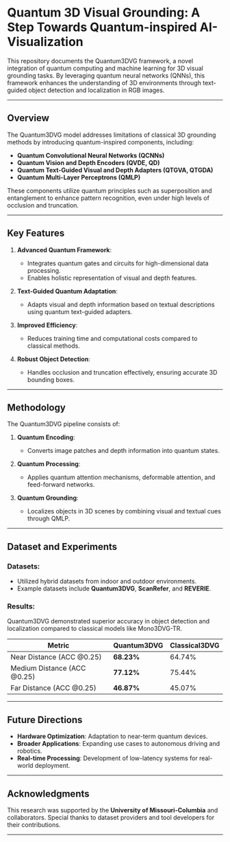 # Quantum 3D Visual Grounding: A Step Towards Quantum-inspired AI-Visualization

This repository documents the Quantum3DVG framework, a novel integration of quantum computing and machine learning for 3D visual grounding tasks. By leveraging quantum neural networks (QNNs), this framework enhances the understanding of 3D environments through text-guided object detection and localization in RGB images.

---

## Overview

The Quantum3DVG model addresses limitations of classical 3D grounding methods by introducing quantum-inspired components, including:

- **Quantum Convolutional Neural Networks (QCNNs)**
- **Quantum Vision and Depth Encoders (QVDE, QD)**
- **Quantum Text-Guided Visual and Depth Adapters (QTGVA, QTGDA)**
- **Quantum Multi-Layer Perceptrons (QMLP)**

These components utilize quantum principles such as superposition and entanglement to enhance pattern recognition, even under high levels of occlusion and truncation.

---

## Key Features

1. **Advanced Quantum Framework**:
   - Integrates quantum gates and circuits for high-dimensional data processing.
   - Enables holistic representation of visual and depth features.

2. **Text-Guided Quantum Adaptation**:
   - Adapts visual and depth information based on textual descriptions using quantum text-guided adapters.

3. **Improved Efficiency**:
   - Reduces training time and computational costs compared to classical methods.

4. **Robust Object Detection**:
   - Handles occlusion and truncation effectively, ensuring accurate 3D bounding boxes.

---

## Methodology

The Quantum3DVG pipeline consists of:

1. **Quantum Encoding**:
   - Converts image patches and depth information into quantum states.

2. **Quantum Processing**:
   - Applies quantum attention mechanisms, deformable attention, and feed-forward networks.

3. **Quantum Grounding**:
   - Localizes objects in 3D scenes by combining visual and textual cues through QMLP.

---

## Dataset and Experiments

### Datasets:
- Utilized hybrid datasets from indoor and outdoor environments.
- Example datasets include **Quantum3DVG**, **ScanRefer**, and **REVERIE**.

### Results:
Quantum3DVG demonstrated superior accuracy in object detection and localization compared to classical models like Mono3DVG-TR.

| Metric                  | Quantum3DVG | Classical3DVG |
|-------------------------|-------------|---------------|
| Near Distance (ACC @0.25) | **68.23%**  | 64.74%        |
| Medium Distance (ACC @0.25)| **77.12%**  | 75.44%        |
| Far Distance (ACC @0.25)   | **46.87%**  | 45.07%        |

---

## Future Directions

- **Hardware Optimization**: Adaptation to near-term quantum devices.
- **Broader Applications**: Expanding use cases to autonomous driving and robotics.
- **Real-time Processing**: Development of low-latency systems for real-world deployment.

---

## Acknowledgments

This research was supported by the **University of Missouri-Columbia** and collaborators. Special thanks to dataset providers and tool developers for their contributions.

---
